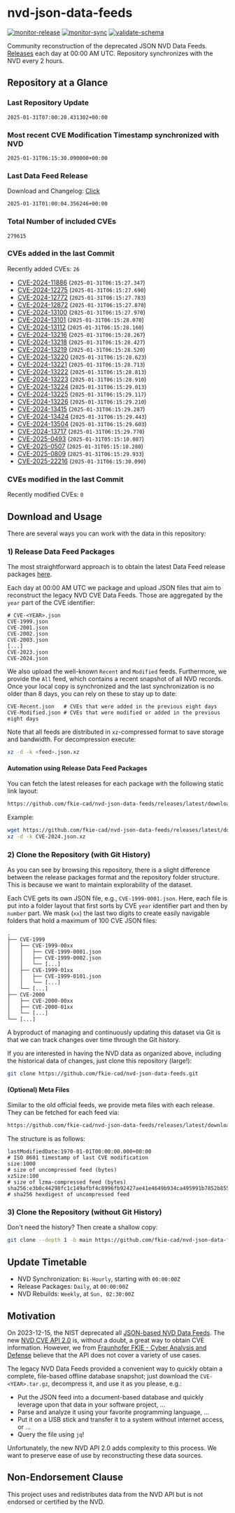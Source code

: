 # nvd-json-data-feeds

[![monitor-release](https://github.com/fkie-cad/nvd-json-data-feeds/actions/workflows/monitor_release.yml/badge.svg)](https://github.com/fkie-cad/nvd-json-data-feeds/actions/workflows/monitor_release.yml)
[![monitor-sync](https://github.com/fkie-cad/nvd-json-data-feeds/actions/workflows/monitor_sync.yml/badge.svg)](https://github.com/fkie-cad/nvd-json-data-feeds/actions/workflows/monitor_sync.yml)
[![validate-schema](https://github.com/fkie-cad/nvd-json-data-feeds/actions/workflows/validate_schema.yml/badge.svg)](https://github.com/fkie-cad/nvd-json-data-feeds/actions/workflows/validate_schema.yml)

Community reconstruction of the deprecated JSON NVD Data Feeds.
[Releases](https://github.com/fkie-cad/nvd-json-data-feeds/releases/latest) each day at 00:00 AM UTC.
Repository synchronizes with the NVD every 2 hours.

## Repository at a Glance

### Last Repository Update

```plain
2025-01-31T07:00:20.431302+00:00
```

### Most recent CVE Modification Timestamp synchronized with NVD

```plain
2025-01-31T06:15:30.090000+00:00
```

### Last Data Feed Release

Download and Changelog: [Click](https://github.com/fkie-cad/nvd-json-data-feeds/releases/latest)

```plain
2025-01-31T01:00:04.356246+00:00
```

### Total Number of included CVEs

```plain
279615
```

### CVEs added in the last Commit

Recently added CVEs: `26`

- [CVE-2024-11886](CVE-2024/CVE-2024-118xx/CVE-2024-11886.json) (`2025-01-31T06:15:27.347`)
- [CVE-2024-12275](CVE-2024/CVE-2024-122xx/CVE-2024-12275.json) (`2025-01-31T06:15:27.690`)
- [CVE-2024-12772](CVE-2024/CVE-2024-127xx/CVE-2024-12772.json) (`2025-01-31T06:15:27.783`)
- [CVE-2024-12872](CVE-2024/CVE-2024-128xx/CVE-2024-12872.json) (`2025-01-31T06:15:27.870`)
- [CVE-2024-13100](CVE-2024/CVE-2024-131xx/CVE-2024-13100.json) (`2025-01-31T06:15:27.970`)
- [CVE-2024-13101](CVE-2024/CVE-2024-131xx/CVE-2024-13101.json) (`2025-01-31T06:15:28.070`)
- [CVE-2024-13112](CVE-2024/CVE-2024-131xx/CVE-2024-13112.json) (`2025-01-31T06:15:28.160`)
- [CVE-2024-13216](CVE-2024/CVE-2024-132xx/CVE-2024-13216.json) (`2025-01-31T06:15:28.267`)
- [CVE-2024-13218](CVE-2024/CVE-2024-132xx/CVE-2024-13218.json) (`2025-01-31T06:15:28.427`)
- [CVE-2024-13219](CVE-2024/CVE-2024-132xx/CVE-2024-13219.json) (`2025-01-31T06:15:28.520`)
- [CVE-2024-13220](CVE-2024/CVE-2024-132xx/CVE-2024-13220.json) (`2025-01-31T06:15:28.623`)
- [CVE-2024-13221](CVE-2024/CVE-2024-132xx/CVE-2024-13221.json) (`2025-01-31T06:15:28.713`)
- [CVE-2024-13222](CVE-2024/CVE-2024-132xx/CVE-2024-13222.json) (`2025-01-31T06:15:28.813`)
- [CVE-2024-13223](CVE-2024/CVE-2024-132xx/CVE-2024-13223.json) (`2025-01-31T06:15:28.910`)
- [CVE-2024-13224](CVE-2024/CVE-2024-132xx/CVE-2024-13224.json) (`2025-01-31T06:15:29.013`)
- [CVE-2024-13225](CVE-2024/CVE-2024-132xx/CVE-2024-13225.json) (`2025-01-31T06:15:29.117`)
- [CVE-2024-13226](CVE-2024/CVE-2024-132xx/CVE-2024-13226.json) (`2025-01-31T06:15:29.210`)
- [CVE-2024-13415](CVE-2024/CVE-2024-134xx/CVE-2024-13415.json) (`2025-01-31T06:15:29.287`)
- [CVE-2024-13424](CVE-2024/CVE-2024-134xx/CVE-2024-13424.json) (`2025-01-31T06:15:29.443`)
- [CVE-2024-13504](CVE-2024/CVE-2024-135xx/CVE-2024-13504.json) (`2025-01-31T06:15:29.603`)
- [CVE-2024-13717](CVE-2024/CVE-2024-137xx/CVE-2024-13717.json) (`2025-01-31T06:15:29.770`)
- [CVE-2025-0493](CVE-2025/CVE-2025-04xx/CVE-2025-0493.json) (`2025-01-31T05:15:10.087`)
- [CVE-2025-0507](CVE-2025/CVE-2025-05xx/CVE-2025-0507.json) (`2025-01-31T05:15:10.280`)
- [CVE-2025-0809](CVE-2025/CVE-2025-08xx/CVE-2025-0809.json) (`2025-01-31T06:15:29.933`)
- [CVE-2025-22216](CVE-2025/CVE-2025-222xx/CVE-2025-22216.json) (`2025-01-31T06:15:30.090`)


### CVEs modified in the last Commit

Recently modified CVEs: `0`



## Download and Usage

There are several ways you can work with the data in this repository:

### 1) Release Data Feed Packages

The most straightforward approach is to obtain the latest Data Feed release packages [here](https://github.com/fkie-cad/nvd-json-data-feeds/releases/latest).

Each day at 00:00 AM UTC we package and upload JSON files that aim to reconstruct the legacy NVD CVE Data Feeds.
Those are aggregated by the `year` part of the CVE identifier:

```
# CVE-<YEAR>.json
CVE-1999.json
CVE-2001.json
CVE-2002.json
CVE-2003.json
[...]
CVE-2023.json
CVE-2024.json
```

We also upload the well-known `Recent` and `Modified` feeds.
Furthermore, we provide the `All` feed, which contains a recent snapshot of all NVD records.
Once your local copy is synchronized and the last synchronization is no older than 8 days, you can rely on these to stay up to date:

```plain
CVE-Recent.json   # CVEs that were added in the previous eight days
CVE-Modified.json # CVEs that were modified or added in the previous eight days
```

Note that all feeds are distributed in `xz`-compressed format to save storage and bandwidth.
For decompression execute:

```sh
xz -d -k <feed>.json.xz
```

#### Automation using Release Data Feed Packages

You can fetch the latest releases for each package with the following static link layout:

```sh
https://github.com/fkie-cad/nvd-json-data-feeds/releases/latest/download/CVE-<YEAR>.json.xz
```

Example:

```sh
wget https://github.com/fkie-cad/nvd-json-data-feeds/releases/latest/download/CVE-2024.json.xz
xz -d -k CVE-2024.json.xz
```

### 2) Clone the Repository (with Git History)

As you can see by browsing this repository, there is a slight difference between the release packages format and the repository folder structure.
This is because we want to maintain explorability of the dataset.

Each CVE gets its own JSON file, e.g., `CVE-1999-0001.json`.
Here, each file is put into a folder layout that first sorts by CVE `year` identifier part and then by `number` part.
We mask (`xx`) the last two digits to create easily navigable folders that hold a maximum of 100 CVE JSON files:

```plain
.
├── CVE-1999
│   ├── CVE-1999-00xx
│   │   ├── CVE-1999-0001.json
│   │   ├── CVE-1999-0002.json
│   │   └── [...]
│   ├── CVE-1999-01xx
│   │   ├── CVE-1999-0101.json
│   │   └── [...]
│   └── [...]
├── CVE-2000
│   ├── CVE-2000-00xx
│   ├── CVE-2000-01xx
│   └── [...]
└── [...]
```

A byproduct of managing and continuously updating this dataset via Git is that we can track changes over time through the Git history.

If you are interested in having the NVD data as organized above, including the historical data of changes, just clone this repository (large!):

```sh
git clone https://github.com/fkie-cad/nvd-json-data-feeds.git
```

#### (Optional) Meta Files

Similar to the old official feeds, we provide meta files with each release. They can be fetched for each feed via:

```sh
https://github.com/fkie-cad/nvd-json-data-feeds/releases/latest/download/CVE-<YEAR>.meta
```

The structure is as follows:

```plain
lastModifiedDate:1970-01-01T00:00:00.000+00:00                          # ISO 8601 timestamp of last CVE modification
size:1000                                                               # size of uncompressed feed (bytes)
xzSize:100                                                              # size of lzma-compressed feed (bytes)
sha256:e3b0c44298fc1c149afbf4c8996fb92427ae41e4649b934ca495991b7852b855 # sha256 hexdigest of uncompressed feed
```

### 3) Clone the Repository (without Git History)

Don't need the history? Then create a shallow copy:

```sh
git clone --depth 1 -b main https://github.com/fkie-cad/nvd-json-data-feeds.git
```


## Update Timetable

* NVD Synchronization: `Bi-Hourly`, starting with `00:00:00Z`
* Release Packages: `Daily`, at `00:00:00Z`
* NVD Rebuilds: `Weekly`, at `Sun, 02:30:00Z`


## Motivation

On 2023-12-15, the NIST deprecated all [JSON-based NVD Data Feeds](https://nvd.nist.gov/vuln/data-feeds#divRetirementBanner-1).
The new [NVD CVE API 2.0](https://nvd.nist.gov/developers/vulnerabilities) is, without a doubt, a great way to obtain CVE information.
However, we from [Fraunhofer FKIE - Cyber Analysis and Defense](https://www.fkie.fraunhofer.de/en/departments/cad.html) believe that the API does not cover a variety of use cases.

The legacy NVD Data Feeds provided a convenient way to quickly obtain a complete, file-based offline database snapshot; just download the `CVE-<YEAR>.tar.gz`, decompress it, and use it as you please, e.g.:

- Put the JSON feed into a document-based database and quickly leverage upon that data in your software project, ...
- Parse and analyze it using your favorite programming language, ...
- Put it on a USB stick and transfer it to a system without internet access, or ...
- Query the file using `jq`!

Unfortunately, the new NVD API 2.0 adds complexity to this process.
We want to preserve ease of use by reconstructing these data sources.

## Non-Endorsement Clause

This project uses and redistributes data from the NVD API but is not endorsed or certified by the NVD.